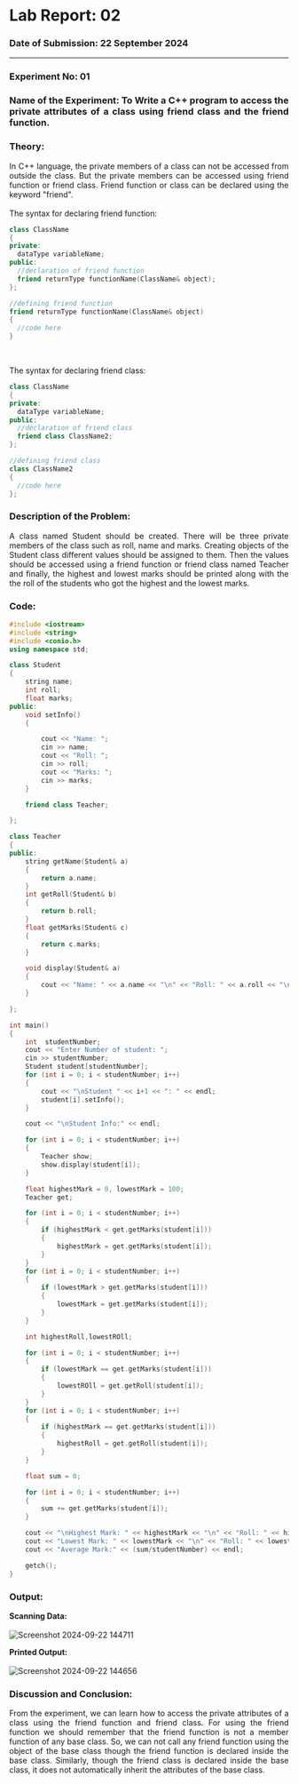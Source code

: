 # Lab Report: 02
### Date of Submission: 22 September 2024
____

### Experiment No: 01
<h3 align = "justify"> Name of the Experiment: To Write a C++ program to access the private attributes of a class using friend class and the friend function.</h3>

### Theory: 
<p align = "justify" >In C++ language, the private members of a class can not be accessed from outside the class. But the private members can be accessed using friend function or friend class. Friend function or class can be declared using the keyword "friend". <br><br> The syntax for declaring friend function: </p>

```cpp
class ClassName
{
private:
  dataType variableName;
public:
  //declaration of friend function
  friend returnType functionName(ClassName& object);
};

//defining friend function
friend returnType functionName(ClassName& object)
{
  //code here
}
```
<br>
<p align = "justify" >The syntax for declaring friend class: </p>

```cpp
class ClassName
{
private:
  dataType variableName;
public:
  //declaration of friend class
  friend class ClassName2;
};

//defining friend class
class ClassName2
{
  //code here
};
```
### Description of the Problem:
<p align = "justify" >A class named Student should be created. There will be three private members of the class such as roll, name and marks. Creating objects of the Student class different values should be assigned to them. Then the values should be accessed using a friend function or friend class named Teacher and finally, the highest and lowest marks should be printed along with the the roll of the students who got the highest and the lowest marks.</p>

### Code:
```cpp
#include <iostream>
#include <string>
#include <conio.h>
using namespace std;

class Student
{
    string name;
    int roll;
    float marks;
public:
    void setInfo()
    {

        cout << "Name: ";
        cin >> name;
        cout << "Roll: ";
        cin >> roll;
        cout << "Marks: ";
        cin >> marks;
    }

    friend class Teacher;

};

class Teacher
{
public:
    string getName(Student& a)
    {
        return a.name;
    }
    int getRoll(Student& b)
    {
        return b.roll;
    }
    float getMarks(Student& c)
    {
        return c.marks;
    }

    void display(Student& a)
    {
        cout << "Name: " << a.name << "\n" << "Roll: " << a.roll << "\n" << "Mark: " << a.marks << "\n" << endl;
    }

};

int main()
{
    int  studentNumber;
    cout << "Enter Number of student: ";
    cin >> studentNumber;
    Student student[studentNumber];
    for (int i = 0; i < studentNumber; i++)
    {
        cout << "\nStudent " << i+1 << ": " << endl;
        student[i].setInfo();
    }

    cout << "\nStudent Info:" << endl;

    for (int i = 0; i < studentNumber; i++)
    {
        Teacher show;
        show.display(student[i]);
    }

    float highestMark = 0, lowestMark = 100;
    Teacher get;

    for (int i = 0; i < studentNumber; i++)
    {
        if (highestMark < get.getMarks(student[i]))
        {
            highestMark = get.getMarks(student[i]);
        }
    }
    for (int i = 0; i < studentNumber; i++)
    {
        if (lowestMark > get.getMarks(student[i]))
        {
            lowestMark = get.getMarks(student[i]);
        }
    }

    int highestRoll,lowestROll;

    for (int i = 0; i < studentNumber; i++)
    {
        if (lowestMark == get.getMarks(student[i]))
        {
            lowestROll = get.getRoll(student[i]);
        }
    }
    for (int i = 0; i < studentNumber; i++)
    {
        if (highestMark == get.getMarks(student[i]))
        {
            highestRoll = get.getRoll(student[i]);
        }
    }

    float sum = 0;

    for (int i = 0; i < studentNumber; i++)
    {
        sum += get.getMarks(student[i]);
    }

    cout << "\nHighest Mark: " << highestMark << "\n" << "Roll: " << highestRoll << "\n" << endl;
    cout << "Lowest Mark: " << lowestMark << "\n" << "Roll: " << lowestROll  << "\n" << endl;
    cout << "Average Mark:" << (sum/studentNumber) << endl;

    getch();
}

```

### Output:
**Scanning Data:** <br> <br>
![Screenshot 2024-09-22 144711](https://github.com/user-attachments/assets/e2124ac4-e62d-4d44-aed1-d64bea428627)

**Printed Output:** <br> <br>
![Screenshot 2024-09-22 144656](https://github.com/user-attachments/assets/b95ced85-1350-40b0-96ab-a69bf2e0a919)

### Discussion and Conclusion:
<p align = "justify" >From the experiment, we can learn how to access the private attributes of a class using the friend function and friend class. For using the friend function we should remember that the friend function is not a member function of any base class. So, we can not call any friend function using the object of the base class though the friend function is declared inside the base class. Similarly, though the friend class is declared inside the base class, it does not automatically inherit the attributes of the base class.</p>


